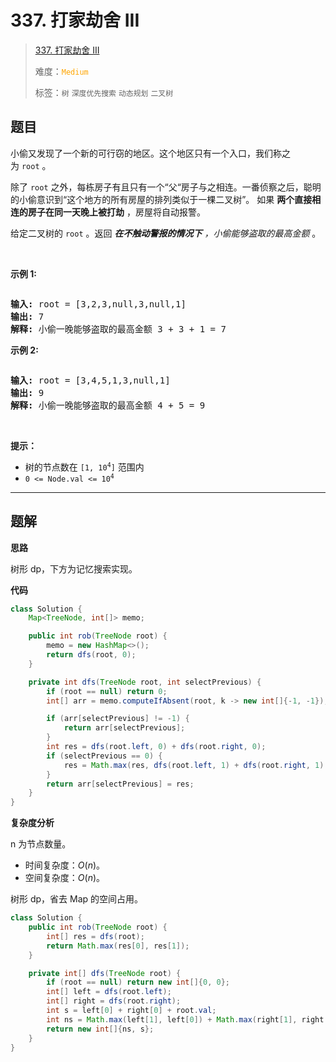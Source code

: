 # 337. 打家劫舍 III

> [337. 打家劫舍 III](https://leetcode.cn/problems/house-robber-iii/)
>
> 难度：<font color=orange>`Medium`</font>
>
> 标签：`树` `深度优先搜索` `动态规划` `二叉树`

## 题目

<p>小偷又发现了一个新的可行窃的地区。这个地区只有一个入口，我们称之为<meta charset="UTF-8" />&nbsp;<code>root</code>&nbsp;。</p>

<p>除了<meta charset="UTF-8" />&nbsp;<code>root</code>&nbsp;之外，每栋房子有且只有一个“父“房子与之相连。一番侦察之后，聪明的小偷意识到“这个地方的所有房屋的排列类似于一棵二叉树”。 如果 <strong>两个直接相连的房子在同一天晚上被打劫</strong> ，房屋将自动报警。</p>

<p>给定二叉树的&nbsp;<code>root</code>&nbsp;。返回&nbsp;<em><strong>在不触动警报的情况下</strong>&nbsp;，小偷能够盗取的最高金额</em>&nbsp;。</p>

<p>&nbsp;</p>

<p><strong>示例 1:</strong></p>

<p><img alt="" src="https://assets.leetcode.com/uploads/2021/03/10/rob1-tree.jpg" /></p>

<pre>
<strong>输入: </strong>root = [3,2,3,null,3,null,1]
<strong>输出:</strong> 7 
<strong>解释:</strong>&nbsp;小偷一晚能够盗取的最高金额 3 + 3 + 1 = 7</pre>

<p><strong>示例 2:</strong></p>

<p><img alt="" src="https://assets.leetcode.com/uploads/2021/03/10/rob2-tree.jpg" /></p>

<pre>
<strong>输入: </strong>root = [3,4,5,1,3,null,1]
<strong>输出:</strong> 9
<strong>解释:</strong>&nbsp;小偷一晚能够盗取的最高金额 4 + 5 = 9
</pre>

<p>&nbsp;</p>

<p><strong>提示：</strong></p>

<p><meta charset="UTF-8" /></p>

<ul>
	<li>树的节点数在&nbsp;<code>[1, 10<sup>4</sup>]</code> 范围内</li>
	<li><code>0 &lt;= Node.val &lt;= 10<sup>4</sup></code></li>
</ul>


--------------------

## 题解

**思路**

树形 dp，下方为记忆搜索实现。

**代码**

```java
class Solution {
    Map<TreeNode, int[]> memo;

    public int rob(TreeNode root) {
        memo = new HashMap<>();
        return dfs(root, 0);
    }

    private int dfs(TreeNode root, int selectPrevious) {
        if (root == null) return 0;
        int[] arr = memo.computeIfAbsent(root, k -> new int[]{-1, -1});

        if (arr[selectPrevious] != -1) {
            return arr[selectPrevious];
        }
        int res = dfs(root.left, 0) + dfs(root.right, 0);
        if (selectPrevious == 0) {
            res = Math.max(res, dfs(root.left, 1) + dfs(root.right, 1) + root.val);
        }
        return arr[selectPrevious] = res;
    }
}
```

**复杂度分析**

n 为节点数量。

- 时间复杂度：$O(n)$。
- 空间复杂度：$O(n)$。



树形 dp，省去 Map 的空间占用。

```java
class Solution {
    public int rob(TreeNode root) {
        int[] res = dfs(root);
        return Math.max(res[0], res[1]);
    }

    private int[] dfs(TreeNode root) {
        if (root == null) return new int[]{0, 0};
        int[] left = dfs(root.left);
        int[] right = dfs(root.right);
        int s = left[0] + right[0] + root.val;
        int ns = Math.max(left[1], left[0]) + Math.max(right[1], right[0]);
        return new int[]{ns, s};
    }
}
```

